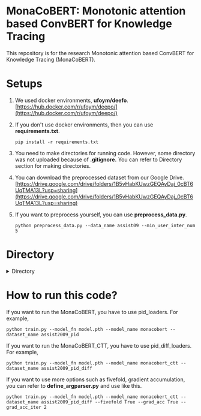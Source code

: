 # MonaCoBERT: Monotonic attention based ConvBERT for Knowledge Tracing

This repository is for the research Monotonic attention based ConvBERT for Knowledge Tracing (MonaCoBERT).


# Setups

1. We used docker environments, **ufoym/deefo**.  
   [https://hub.docker.com/r/ufoym/deepo/](https://hub.docker.com/r/ufoym/deepo/)
2. If you don't use docker environments, then you can use **requirements.txt**.

   ```
   pip install -r requirements.txt
   ```
3. You need to make directories for running code. However, some directory was not uploaded because of **.gitignore.** You can refer to Directory section for making directories.
4. You can download the preprocessed dataset from our Google Drive.
   [https://drive.google.com/drive/folders/1B5vHabKUwzGEQAyDaj_0cBT6UqTMA13L?usp=sharing](https://drive.google.com/drive/folders/1B5vHabKUwzGEQAyDaj_0cBT6UqTMA13L?usp=sharing)
5. If you want to preprocess yourself, you can use **preprocess_data.py**.

   ```
   python preprocess_data.py --data_name assist09 --min_user_inter_num 5
   ```


# Directory

<details><summary>Directory</summary>

```
├── README.md
├── checkpoints
│   └── checkpoint.pt
├── datasets
│   ├── algebra05
│   │   └── preprocessed_df.csv
│   ├── assistments09
│   │   └── preprocessed_df.csv
│   ├── assistments12
│   │   └── preprocessed_df.csv
│   ├── assistments17
│   │   └── preprocessed_df.csv
│   ├── bridge_algebra06
│   │   └── preprocessed_df.csv
│   └── ednet
│       └── preprocessed_df.csv
├── model_records
├── requirements.txt
├── score_records
│   └── auc_record.csv
└── src
    ├── __pycache__
    │   ├── define_argparser.cpython-38.pyc
    │   └── utils.cpython-38.pyc
    ├── dataloaders
    │   ├── algebra2005_loader.py
    │   ├── algebra2005_pid_diff_loader.py
    │   ├── algebra2005_pid_loader.py
    │   ├── algebra2006_loader.py
    │   ├── algebra2006_pid_diff_loader.py
    │   ├── algebra2006_pid_loader.py
    │   ├── assist2009_loader.py
    │   ├── assist2009_pid_diff_loader.py
    │   ├── assist2009_pid_loader.py
    │   ├── assist2012_loader.py
    │   ├── assist2012_pid_diff_loader.py
    │   ├── assist2012_pid_loader.py
    │   ├── assist2017_loader.py
    │   ├── assist2017_pid_diff_loader.py
    │   ├── assist2017_pid_loader.py
    │   ├── ednet_loader.py
    │   ├── ednet_pid_diff_loader.py
    │   └── ednet_pid_loader.py
    ├── define_argparser.py
    ├── preprocess_data.py
    ├── get_modules
    │   ├── get_loaders.py
    │   ├── get_models.py
    │   └── get_trainers.py
    ├── models
    │   ├── monacobert.py
    │   └── monacobert_ctt.py
    ├── train.py
    ├── trainers
    │   ├── monacobert_ctt_trainer.py
    │   └── monacobert_trainer.py
    └── utils.py
```

</details>


# How to run this code?

If you want to run the MonaCoBERT, you have to use pid_loaders. For example,

```
python train.py --model_fn model.pth --model_name monacobert --dataset_name assist2009_pid
```

If you want to run the MonaCoBERT_CTT, you have to use pid_diff_loaders. For example,

```
python train.py --model_fn model.pth --model_name monacobert_ctt --dataset_name assist2009_pid_diff
```

If you want to use more options such as fivefold, gradient accumulation, you can refer to **define_argparser.py** and use like this.

```
python train.py --model_fn model.pth --model_name monacobert_ctt --dataset_name assist2009_pid_diff --fivefold True --grad_acc True --grad_acc_iter 2 
```

